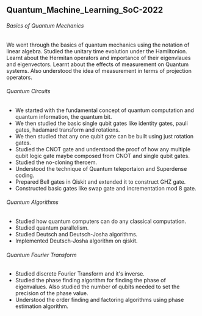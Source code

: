 ## Quantum_Machine_Learning_SoC-2022

###### Basics of Quantum Mechanics

We went through the basics of quantum mechanics using the notation of linear algebra. Studied the unitary time evolution under the Hamiltonion. Learnt about the Hermitan operators and importance of their eigenvlaues and eigenvectors. Learnt about the effects of measurement on Quantum systems. Also understood the idea of measurement in terms of projection operators.

###### Quantum Circuits

- We started with the fundamental concept of quantum computation and quantum information, the quantum bit. 
- We then studied the basic single qubit gates like identity gates, pauli gates, hadamard transform and rotations.
- We then studied that any one qubit gate can be built using just rotation gates.
- Studied the CNOT gate and understood the proof of how any multiple qubit logic gate maybe composed from CNOT and single qubit gates.
- Studied the no-cloning theroem.
- Understood the technique of Quantum teleportaion and Superdense coding.
- Prepared Bell gates in Qiskit and extended it to construct GHZ gate.
- Constructed basic gates like swap gate and incrementation mod 8 gate.

###### Quantum Algorithms

- Studied how quantum computers can do any classical computation.
- Studied quantum parallelism.
- Studied Deutsch and Deutsch-Josha algorithms.
- Implemented Deutsch-Josha algorithm on qiskit.

###### Quantum Fourier Transform

- Studied discrete Fourier Transform and it's inverse.
- Studied the phase finding algorithm for finding the phase of eigenvalues. Also studied the number of qubits needed to set the precision of the phase value.
- Understood the order finding and factoring algorithms using phase estimation algorithm.
